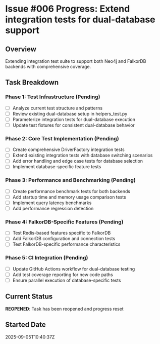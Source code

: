 # Issue #006 Progress: Extend integration tests for dual-database support

## Overview

Extending integration test suite to support both Neo4j and FalkorDB backends with comprehensive coverage.

## Task Breakdown

### Phase 1: Test Infrastructure (Pending)

- [ ] Analyze current test structure and patterns
- [ ] Review existing dual-database setup in helpers_test.py
- [ ] Parameterize integration tests for dual-database execution
- [ ] Update test fixtures for consistent dual-database behavior

### Phase 2: Core Test Implementation (Pending)

- [ ] Create comprehensive DriverFactory integration tests
- [ ] Extend existing integration tests with database switching scenarios
- [ ] Add error handling and edge case tests for database selection
- [ ] Implement database-specific feature tests

### Phase 3: Performance and Benchmarking (Pending)

- [ ] Create performance benchmark tests for both backends
- [ ] Add startup time and memory usage comparison tests
- [ ] Implement query latency benchmarks
- [ ] Add performance regression detection

### Phase 4: FalkorDB-Specific Features (Pending)

- [ ] Test Redis-based features specific to FalkorDB
- [ ] Add FalkorDB configuration and connection tests
- [ ] Test FalkorDB-specific performance characteristics

### Phase 5: CI Integration (Pending)

- [ ] Update GitHub Actions workflow for dual-database testing
- [ ] Add test coverage reporting for new code paths
- [ ] Ensure parallel execution of database-specific tests

## Current Status

**REOPENED**: Task has been reopened and progress reset

## Started Date

2025-09-05T10:40:37Z
